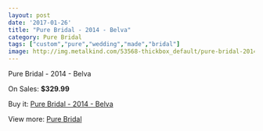 ```yaml
---
layout: post
date: '2017-01-26'
title: "Pure Bridal - 2014 - Belva"
category: Pure Bridal
tags: ["custom","pure","wedding","made","bridal"]
image: http://img.metalkind.com/53568-thickbox_default/pure-bridal-2014-belva.jpg
---
```

Pure Bridal - 2014 - Belva

On Sales: **$329.99**
<a href="https://www.metalkind.com/en/pure-bridal/14785-pure-bridal-2014-belva.html"><amp-img layout="responsive" width="600" height="600" src="//img.metalkind.com/53568-thickbox_default/pure-bridal-2014-belva.jpg" alt="Pure Bridal - 2014 - Belva 0" /></a>
<a href="https://www.metalkind.com/en/pure-bridal/14785-pure-bridal-2014-belva.html"><amp-img layout="responsive" width="600" height="600" src="//img.metalkind.com/53571-thickbox_default/pure-bridal-2014-belva.jpg" alt="Pure Bridal - 2014 - Belva 1" /></a>

Buy it: [Pure Bridal - 2014 - Belva](https://www.metalkind.com/en/pure-bridal/14785-pure-bridal-2014-belva.html "Pure Bridal - 2014 - Belva")

View more: [Pure Bridal](https://www.metalkind.com/en/169-pure-bridal "Pure Bridal")